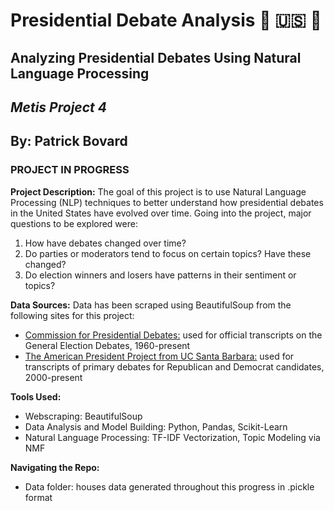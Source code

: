 # Presidential Debate Analysis :horse: :us: :elephant:
## Analyzing Presidential Debates Using Natural Language Processing
## *Metis Project 4*
## By: Patrick Bovard

### PROJECT IN PROGRESS

**Project Description:** 
The goal of this project is to use Natural Language Processing (NLP) techniques to better understand how presidential debates in the United States have evolved over time.  Going into the project, major questions to be explored were:  
1. How have debates changed over time?
2. Do parties or moderators tend to focus on certain topics?  Have these changed?
3. Do election winners and losers have patterns in their sentiment or topics?

**Data Sources:** Data has been scraped using BeautifulSoup from the following sites for this project:  
- [Commission for Presidential Debates:](https://www.debates.org/voter-education/debate-transcripts/) used for official transcripts on the General Election Debates, 1960-present  
-  [The American President Project from UC Santa Barbara:](https://www.presidency.ucsb.edu/documents/presidential-documents-archive-guidebook/presidential-campaigns-debates-and-endorsements-0) used for transcripts of primary debates for Republican and Democrat candidates, 2000-present  

**Tools Used:**  
- Webscraping: BeautifulSoup
- Data Analysis and Model Building: Python, Pandas, Scikit-Learn
- Natural Language Processing: TF-IDF Vectorization, Topic Modeling via NMF

**Navigating the Repo:**
- Data folder: houses data generated throughout this progress in .pickle format
